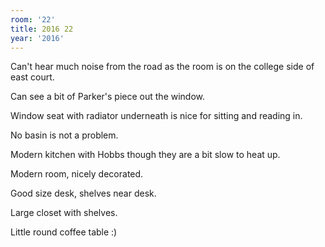 ```yaml
---
room: '22'
title: 2016 22
year: '2016'
---
```


Can't hear much noise from the road as the room is on the college side of east court.

Can see a bit of Parker's piece out the window.

Window seat with radiator underneath is nice for sitting and reading in.

No basin is not a problem.

Modern kitchen with Hobbs though they are a bit slow to heat up.

Modern room, nicely decorated.

Good size desk, shelves near desk.

Large closet with shelves. 

Little round coffee table :)